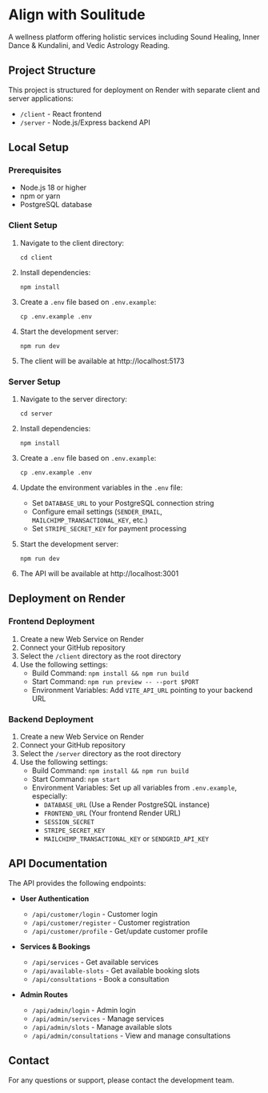 # Align with Soulitude

A wellness platform offering holistic services including Sound Healing, Inner Dance & Kundalini, and Vedic Astrology Reading.

## Project Structure

This project is structured for deployment on Render with separate client and server applications:

- `/client` - React frontend
- `/server` - Node.js/Express backend API

## Local Setup

### Prerequisites

- Node.js 18 or higher
- npm or yarn
- PostgreSQL database

### Client Setup

1. Navigate to the client directory:
   ```
   cd client
   ```

2. Install dependencies:
   ```
   npm install
   ```

3. Create a `.env` file based on `.env.example`:
   ```
   cp .env.example .env
   ```

4. Start the development server:
   ```
   npm run dev
   ```

5. The client will be available at http://localhost:5173

### Server Setup

1. Navigate to the server directory:
   ```
   cd server
   ```

2. Install dependencies:
   ```
   npm install
   ```

3. Create a `.env` file based on `.env.example`:
   ```
   cp .env.example .env
   ```

4. Update the environment variables in the `.env` file:
   - Set `DATABASE_URL` to your PostgreSQL connection string
   - Configure email settings (`SENDER_EMAIL`, `MAILCHIMP_TRANSACTIONAL_KEY`, etc.)
   - Set `STRIPE_SECRET_KEY` for payment processing

5. Start the development server:
   ```
   npm run dev
   ```

6. The API will be available at http://localhost:3001

## Deployment on Render

### Frontend Deployment

1. Create a new Web Service on Render
2. Connect your GitHub repository
3. Select the `/client` directory as the root directory
4. Use the following settings:
   - Build Command: `npm install && npm run build`
   - Start Command: `npm run preview -- --port $PORT`
   - Environment Variables: Add `VITE_API_URL` pointing to your backend URL

### Backend Deployment

1. Create a new Web Service on Render
2. Connect your GitHub repository
3. Select the `/server` directory as the root directory
4. Use the following settings:
   - Build Command: `npm install && npm run build`
   - Start Command: `npm start`
   - Environment Variables: Set up all variables from `.env.example`, especially:
     - `DATABASE_URL` (Use a Render PostgreSQL instance)
     - `FRONTEND_URL` (Your frontend Render URL)
     - `SESSION_SECRET`
     - `STRIPE_SECRET_KEY`
     - `MAILCHIMP_TRANSACTIONAL_KEY` or `SENDGRID_API_KEY`

## API Documentation

The API provides the following endpoints:

- **User Authentication**
  - `/api/customer/login` - Customer login
  - `/api/customer/register` - Customer registration
  - `/api/customer/profile` - Get/update customer profile

- **Services & Bookings**
  - `/api/services` - Get available services
  - `/api/available-slots` - Get available booking slots
  - `/api/consultations` - Book a consultation
  
- **Admin Routes**
  - `/api/admin/login` - Admin login
  - `/api/admin/services` - Manage services
  - `/api/admin/slots` - Manage available slots
  - `/api/admin/consultations` - View and manage consultations

## Contact

For any questions or support, please contact the development team.